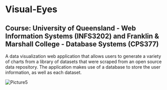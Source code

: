 # Visual-Eyes

## Course: University of Queensland - Web Information Systems (INFS3202) and Franklin & Marshall College - Database Systems (CPS377)

A data visualization web application that allows users to generate a variety of charts from a library of datasets that were scraped from an open source data repository.
The application makes use of a database to store the user information, as well as each dataset. 

![Picture5](https://user-images.githubusercontent.com/54608658/112996739-b9861600-916c-11eb-91ea-5184b6836813.jpg)


